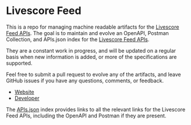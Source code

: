 # Livescore FeedThis is a repo for managing machine readable artifacts for the [Livescore Feed APIs](http://livescorefeed.net). The goal is to maintain and evolve an OpenAPI, Postman Collection, and APIs.json index for the [Livescore Feed APIs](http://livescorefeed.net).They are a constant work in progress, and will be updated on a regular basis when new information is added, or more of the specifications are supported.Feel free to submit a pull request to evolve any of the artifacts, and leave GitHub issues if you have any questions, comments, or feedback.- [Website](http://livescorefeed.net)- [Developer](http://livescorefeed.net)The [APIs.json](https://github.com/api-evangelist/livescore-feed/blob/master/apis.json) index provides links to all the relevant links for the Livescore Feed APIs, including the OpenAPI and Postman if they are present.